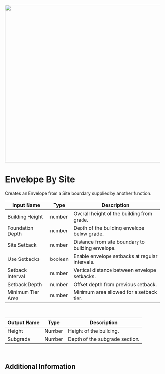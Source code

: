 <img src="preview.png" width="512">

# Envelope By Site

Creates an Envelope from a Site boundary supplied by another function.

|Input Name|Type|Description|
|---|---|---|
|Building Height|number|Overall height of the building from grade.|
|Foundation Depth|number|Depth of the building envelope below grade.|
|Site Setback|number|Distance from site boundary to building envelope.|
|Use Setbacks|boolean|Enable envelope setbacks at regular intervals.|
|Setback Interval|number|Vertical distance between envelope setbacks.|
|Setback Depth|number|Offset depth from previous setback.|
|Minimum Tier Area|number|Minimum area allowed for a setback tier.|


<br>

|Output Name|Type|Description|
|---|---|---|
|Height|Number|Height of the building.|
|Subgrade|Number|Depth of the subgrade section.|


<br>

## Additional Information










